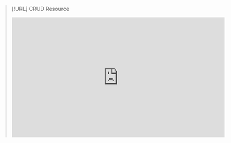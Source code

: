 > [!URL] CRUD Resource
> <iframe width="560" height="315" src="https://www.youtube.com/embed/_7UQPve99r4?si=7Ibu_1WTsRh7aYeR" title="YouTube video player" frameborder="0" allow="accelerometer; autoplay; clipboard-write; encrypted-media; gyroscope; picture-in-picture; web-share" referrerpolicy="strict-origin-when-cross-origin" allowfullscreen></iframe>

